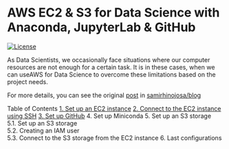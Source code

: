 # AWS EC2 & S3 for Data Science with Anaconda, JupyterLab & GitHub
[![License](https://img.shields.io/badge/License-Apache%202.0-blue.svg)](https://opensource.org/licenses/Apache-2.0)

As Data Scientists, we occasionally face situations where our computer resources are not enough for a certain task. It is in these cases, when we can useAWS for Data Science to overcome these limitations based on the project needs.

For more details, you can see the original [post](https://www.samirhinojosa.com/aws-from-scratch-for-data-science/) in [samirhinojosa/blog](https://www.samirhinojosa.com/blog/)


Table of Contents
[1. Set up an EC2 instance](https://www.samirhinojosa.com/aws-for-data-science/#ec2instance)
[2. Connect to the EC2 instance using SSH](https://www.samirhinojosa.com/aws-for-data-science/#ec2ssh)
[3. Set up GitHub](https://www.samirhinojosa.com/aws-for-data-science/#github)
4. Set up Miniconda
5. Set up an S3 storage<br>
5.1. Set up an S3 storage<br>
5.2. Creating an IAM user<br>
5.3. Connect to the S3 storage from the EC2 instance
6. Last configurations

